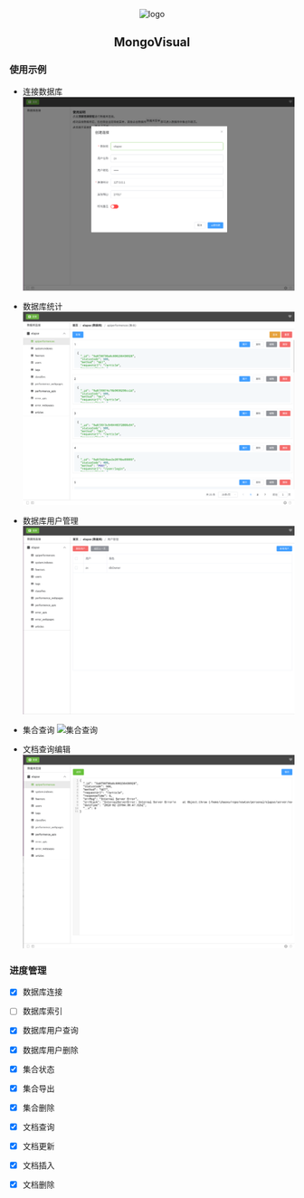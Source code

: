 <p align="center">
    <img width="180" src="http://p39p1kvxn.bkt.clouddn.com/mongo-visual.svg" alt="logo">
</p>

<h2 align="center">MongoVisual</h2>

### 使用示例

- 连接数据库
![连接数据库](./example/connect.png)

- 数据库统计
![数据库统计](./example/collection.png)

- 数据库用户管理
![数据库用户管理](./example/user.png)

- 集合查询
![集合查询](./example/colection.png)

- 文档查询编辑
![文档](./example/document.png)

### 进度管理
- [x] 数据库连接
- [ ] 数据库索引
- [x] 数据库用户查询
- [x] 数据库用户删除

- [x] 集合状态
- [x] 集合导出
- [x] 集合删除

- [x] 文档查询
- [x] 文档更新
- [x] 文档插入
- [x] 文档删除
